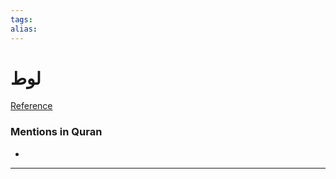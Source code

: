 ```yaml
---
tags: 
alias: 
---
```


# لوط

[Reference](https://corpus.quran.com/concept.jsp?id=lut)

### Mentions in Quran
- 

---

